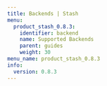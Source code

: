 ```yaml
---
title: Backends | Stash
menu:
  product_stash_0.8.3:
    identifier: backend
    name: Supported Backends
    parent: guides
    weight: 30
menu_name: product_stash_0.8.3
info:
  version: 0.8.3
---
```


